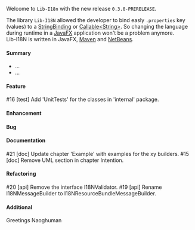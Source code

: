 Welcome to `Lib-I18n` with the new release `0.3.0-PRERELEASE`.

The library `Lib-I18N` allowed the developer to bind easly `.properties` key 
(values) to a [StringBinding] or [Callable&lt;String&gt;]. So changing the 
language during runtime in a [JavaFX] application won't be a problem anymore.  
Lib-I18N is written in JavaFX, [Maven] and [NetBeans].



#### Summary
* ...
* ...



#### Feature
#16 [test] Add 'UnitTests' for the classes in 'internal' package.



#### Enhancement



#### Bug



#### Documentation
#21 [doc] Update chapter 'Example' with examples for the xy builders.
#15 [doc] Remove UML section in chapter Intention.



#### Refactoring
#20 [api] Remove the interface I18NValidator.
#19 [api] Rename I18NMessageBuilder to I18NResourceBundleMessageBuilder.



#### Additional



Greetings
Naoghuman



[//]: # (Issues which will be integrated in this release)



[//]: # (Links)
[Callable&lt;String&gt;]:https://docs.oracle.com/javase/8/docs/api/index.html?java/util/concurrent/Callable.html
[JavaFX]:http://docs.oracle.com/javase/8/javase-clienttechnologies.htm
[Maven]:http://maven.apache.org/
[NetBeans]:https://netbeans.org/
[StringBinding]:https://docs.oracle.com/javase/8/javafx/api/javafx/beans/binding/StringBinding.html
